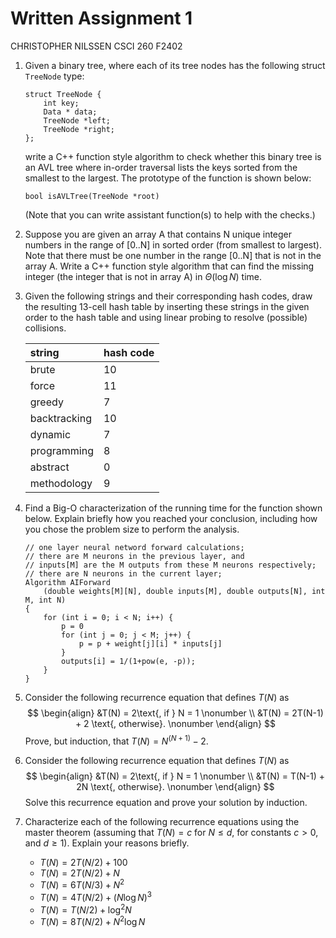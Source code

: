 # Written Assignment 1
CHRISTOPHER NILSSEN CSCI 260 F2402
1. Given a binary tree, where each of its tree nodes has the following struct `TreeNode` type:
    ```
    struct TreeNode {
        int key;
        Data * data;
        TreeNode *left;
        TreeNode *right;
    };
    ```
    write a C++ function style algorithm to check whether this binary tree is an AVL tree where in-order traversal lists the keys sorted from the smallest to the largest.
    The prototype of the function is shown below:
    ```
    bool isAVLTree(TreeNode *root)
    ```
    (Note that you can write assistant function(s) to help with the checks.)

2. Suppose you are given an array A that contains N unique integer numbers in the range of [0..N] in sorted order (from smallest to largest). Note that there must be one number in the range [0..N] that is not in the array A. Write a C++ function style algorithm that can find the missing integer (the integer that is not in array A) in $Θ(\log N)$ time.

3. Given the following strings and their corresponding hash codes, draw the resulting 13-cell hash table by inserting these strings in the given order to the hash table and using linear probing to resolve (possible) collisions.

    | string | hash code 
    | :--- | :--- 
    | brute | 10 
    | force | 11
    | greedy | 7
    | backtracking | 10
    | dynamic | 7
    | programming | 8
    | abstract | 0
    | methodology | 9

4. Find a Big-O characterization of the running time for the function shown below. Explain briefly how you reached your conclusion, including how you chose the problem size to perform the analysis.
    ```
    // one layer neural netword forward calculations;
    // there are M neurons in the previous layer, and
    // inputs[M] are the M outputs from these M neurons respectively;
    // there are N neurons in the current layer;
    Algorithm AIForward
        (double weights[M][N], double inputs[M], double outputs[N], int M, int N)
    {
        for (int i = 0; i < N; i++) {
            p = 0
            for (int j = 0; j < M; j++) {
                p = p + weight[j][i] * inputs[j]
            }
            outputs[i] = 1/(1+pow(e, -p));
        }
    }
    ```

5. Consider the following recurrence equation that defines $T(N)$ as
$$
\begin{align}
&T(N) = 2\text{, if } N = 1 \nonumber \\
&T(N) = 2T(N-1) + 2 \text{, otherwise}. \nonumber
\end{align}
$$
Prove, but induction, that $T(N) = N^{(N+1)}-2$.

6. Consider the following recurrence equation that defines $T(N)$ as
$$
\begin{align}
&T(N) = 2\text{, if } N = 1 \nonumber \\
&T(N) = T(N-1) + 2N \text{, otherwise}. \nonumber
\end{align}
$$
Solve this recurrence equation and prove your solution by induction.

7. Characterize each of the following recurrence equations using the master theorem (assuming that $T(N) = c \text{ for } N \le d \text{, for constants } c > 0 \text{, and } d \ge 1$). Explain your reasons briefly.
    - $T(N) = 2T(N/2) + 100$
    - $T(N) = 2T(N/2) + N$
    - $T(N) = 6T(N/3) + N^2$
    - $T(N) = 4T(N/2) + (N\log N)^3$
    - $T(N) = T(N/2) + \log^2N$
    - $T(N) = 8T(N/2) + N^2\log N$
